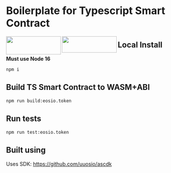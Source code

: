 # Boilerplate for Typescript Smart Contract

<a href="https://gitpod.io/#https://github.com/ProtonProtocol/typescript-smart-contracts">
    <img align="left" width="150" height="50" src="https://gitpod.io/button/open-in-gitpod.svg"></img>
</a>

<a href="https://replit.com/@jafri1/ascdk-minimal#contracts/eosio.token/eosio.token.contract.ts">
    <img align="left" width="150" height="45" src="https://repl.it/badge/github/sherlock-project/sherlock"></img>
</a>

<!-- [![Open in Proton IDE](https://gitpod.io/button/open-in-gitpod.svg)](https://protonide.com) -->


## Local Install
**Must use Node 16**

```
npm i
```


## Build TS Smart Contract to WASM+ABI
```
npm run build:eosio.token
```

## Run tests
```
npm run test:eosio.token
```

## Built using
Uses SDK: https://github.com/uuosio/ascdk
